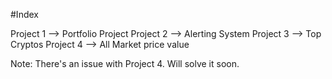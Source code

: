 #Index

Project 1 --> Portfolio Project
Project 2 --> Alerting System 
Project 3 --> Top Cryptos
Project 4 --> All Market price value

Note:
There's an issue with Project 4. Will solve it soon. 